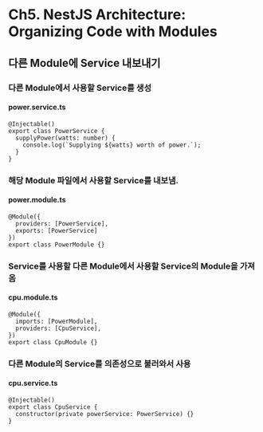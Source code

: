 # Ch5. NestJS Architecture: Organizing Code with Modules

## 다른 Module에 Service 내보내기

### 다른 Module에서 사용할 Service를 생성

#### power.service.ts

```
@Injectable()
export class PowerService {
  supplyPower(watts: number) {
    console.log(`Supplying ${watts} worth of power.`);
  }
}
```

### 해당 Module 파일에서 사용할 Service를 내보냄.

#### power.module.ts

```
@Module({
  providers: [PowerService],
  exports: [PowerService]
})
export class PowerModule {}
```

### Service를 사용할 다른 Module에서 사용할 Service의 Module을 가져옴

#### cpu.module.ts

```
@Module({
  imports: [PowerModule],
  providers: [CpuService],
})
export class CpuModule {}
```

### 다른 Module의 Service를 의존성으로 불러와서 사용

#### cpu.service.ts

```
@Injectable()
export class CpuService {
  constructor(private powerService: PowerService) {}
}
```
